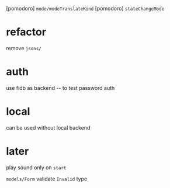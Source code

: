 [pomodoro] `mode/modeTranslateKind`
[pomodoro] `stateChangeMode`

# refactor

remove `jsons/`

# auth

use fidb as backend -- to test password auth

# local

can be used without local backend

# later

play sound only on `start`

`models/Form` validate `Invalid` type
